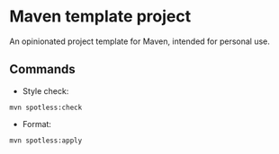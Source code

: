 # Maven template project

An opinionated project template for Maven, intended for personal use.

## Commands

- Style check:

```
mvn spotless:check
```

- Format:

```
mvn spotless:apply
```
